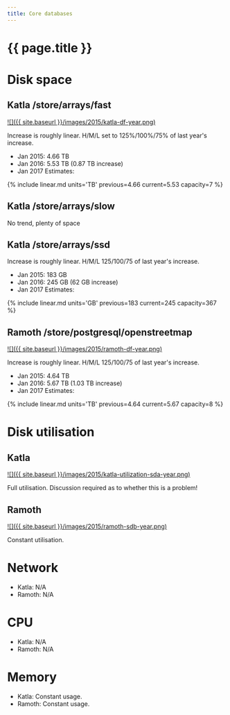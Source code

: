 ```yaml
---
title: Core databases
---
```


# {{ page.title }}

# Disk space

## Katla /store/arrays/fast

[![]({{ site.baseurl }}/images/2015/katla-df-year.png)](http://munin.openstreetmap.org/openstreetmap/katla.openstreetmap/df.html)

Increase is roughly linear. H/M/L set to 125%/100%/75% of last year's increase.

* Jan 2015: 4.66 TB
* Jan 2016: 5.53 TB (0.87 TB increase)
* Jan 2017 Estimates:

{% include linear.md units='TB' previous=4.66 current=5.53 capacity=7 %}

## Katla /store/arrays/slow

No trend, plenty of space

## Katla /store/arrays/ssd

Increase is roughly linear. H/M/L 125/100/75 of last year's increase.

* Jan 2015: 183 GB
* Jan 2016: 245 GB (62 GB increase)
* Jan 2017 Estimates:

{% include linear.md units='GB' previous=183 current=245 capacity=367 %}


## Ramoth /store/postgresql/openstreetmap

[![]({{ site.baseurl }}/images/2015/ramoth-df-year.png)](http://munin.openstreetmap.org/openstreetmap/ramoth.openstreetmap/df.html)

Increase is roughly linear. H/M/L 125/100/75 of last year's increase.

* Jan 2015: 4.64 TB
* Jan 2016: 5.67 TB (1.03 TB increase)
* Jan 2017 Estimates:

{% include linear.md units='TB' previous=4.64 current=5.67 capacity=8 %}

# Disk utilisation

## Katla

[![]({{ site.baseurl }}/images/2015/katla-utilization-sda-year.png)](http://munin.openstreetmap.org/openstreetmap/katla.openstreetmap/diskstats_utilization/index.html)

Full utilisation. Discussion required as to whether this is a problem!

## Ramoth

[![]({{ site.baseurl }}/images/2015/ramoth-sdb-year.png)](http://munin.openstreetmap.org/openstreetmap/ramoth.openstreetmap/diskstats_utilization/sdb.html)

Constant utilisation.

# Network

* Katla: N/A
* Ramoth: N/A

# CPU

* Katla: N/A
* Ramoth: N/A

# Memory

* Katla: Constant usage.
* Ramoth: Constant usage.
